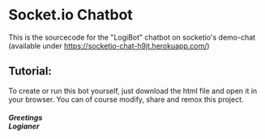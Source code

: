 # Socket.io Chatbot
This is the sourcecode for the "LogiBot" chatbot on socketio's demo-chat (available under https://socketio-chat-h9jt.herokuapp.com/)

## Tutorial:
To create or run this bot yourself, just download the html file and open it in your browser. You can of course modify, share and remox this project.

<h5>Greetings <br><i>Logianer</i></h5>
